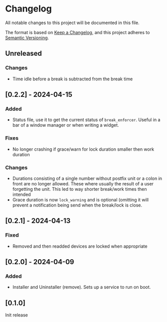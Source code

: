 # Changelog

All notable changes to this project will be documented in this file.

The format is based on [Keep a Changelog](https://keepachangelog.com/en/1.0.0/),
and this project adheres to [Semantic Versioning](https://semver.org/spec/v2.0.0.html).

## Unreleased

### Changes
- Time idle before a break is subtracted from the break time

## [0.2.2] - 2024-04-15

### Added 
- Status file, use it to get the current status of `break_enforcer`. Useful in
  a bar of a window manager or when writing a widget.

### Fixes
- No longer crashing if grace/warn for lock duration smaller then work duration

### Changes
- Durations consisting of a single number without postfix unit or a colon in
  front are no longer allowed. These where usually the result of a user
  forgetting the unit. This led to way shorter break/work times then intended
- Grace duration is now `lock_warning` and is optional (omitting it will prevent
  a notification being send when the break/lock is close.

## [0.2.1] - 2024-04-13

### Fixed
- Removed and then readded devices are locked when appropriate

## [0.2.0] - 2024-04-09

### Added
- Installer and Uninstaller (remove). Sets up a service to run on boot.

## [0.1.0] 
Init release
